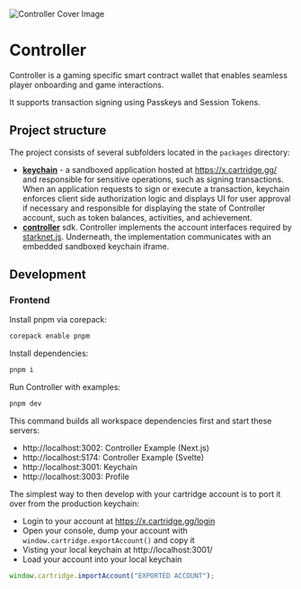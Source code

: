 ![Controller Cover Image](.github/cover.png)

# Controller

Controller is a gaming specific smart contract wallet that enables seamless
player onboarding and game interactions.

It supports transaction signing using Passkeys and Session Tokens.

## Project structure

The project consists of several subfolders located in the `packages` directory:

- **[keychain](packages/keychain)** - a sandboxed application hosted at
  https://x.cartridge.gg/ and responsible for sensitive operations, such as
  signing transactions. When an application requests to sign or execute a
  transaction, keychain enforces client side authorization logic and displays UI
  for user approval if necessary and responsible for displaying the state of
  Controller account, such as token balances, activities, and achievement.
- **[controller](packages/controller)** sdk. Controller implements the account
  interfaces required by [starknet.js](https://github.com/0xs34n/starknet.js).
  Underneath, the implementation communicates with an embedded sandboxed
  keychain iframe.

## Development

### Frontend

Install pnpm via corepack:

```sh
corepack enable pnpm
```

Install dependencies:

```sh
pnpm i
```

Run Controller with examples:

```sh
pnpm dev
```

This command builds all workspace dependencies first and start these servers:

- http://localhost:3002: Controller Example (Next.js)
- http://localhost:5174: Controller Example (Svelte)
- http://localhost:3001: Keychain
- http://localhost:3003: Profile

The simplest way to then develop with your cartridge account is to port it over
from the production keychain:

- Login to your account at https://x.cartridge.gg/login
- Open your console, dump your account with `window.cartridge.exportAccount()`
  and copy it
- Visting your local keychain at http://localhost:3001/
- Load your account into your local keychain

```js
window.cartridge.importAccount("EXPORTED ACCOUNT");
```
